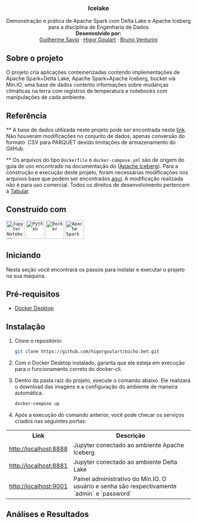 <div align="center">
  <h3 align="center">Icelake</h3>

  <p align="center">
    Demonstração e prática de Apache Spark com Delta Lake e Apache Iceberg para a disciplina de Engenharia de Dados
    <br />
    <strong>Desenvolvido por: </strong>
    <br />
    <a href="https://github.com/guilherme-savio">Guilherme Savio</a>
    ·
    <a href="https://github.com/higorgoulart">Higor Goulart</a>
    ·
    <a href="https://github.com/bruno-venturini">Bruno Venturini</a>
  </p>
</div>


## Sobre o projeto

O projeto cria aplicações conteinerizadas contendo implementações de Apache Spark+Delta Lake, Apache Spark+Apache Iceberg, bucket via Min.IO, uma base de dados contento informações sobre mudanças climáticas na terra com registros de temperatura e notebooks com manipulações de cada ambiente.

## Referência

** A base de dados utilizada neste projeto pode ser encontrada neste <a href="https://www.kaggle.com/datasets/berkeleyearth/climate-change-earth-surface-temperature-data">link</a>. Não houveram modificações no conjunto de dados, apenas conversão do formato .CSV para PARQUET devido limitações de armazenamento do GitHub.
<br />

** Os arquivos do tipo `Dockerfile` e `docker-compose.yml` são de origem do guia de uso encontrado na documentação do (<a href="https://iceberg.apache.org/spark-quickstart/#spark-and-iceberg-quickstart">Apache Iceberg</a>). Para a construção e execução deste projeto, foram necessárias modificações nos arquivos base que podem ser encontrados <a href="https://github.com/tabular-io/docker-spark-iceberg">aqui</a>. A modificação realizada não é para uso comercial. Todos os direitos de desenvolvimento pertencem à <a href="https://tabular.io/">Tabular</a>.

## Construído com

<div >
	<code><img width="50" src="https://user-images.githubusercontent.com/25181517/183914128-3fc88b4a-4ac1-40e6-9443-9a30182379b7.png" alt="Jupyter Notebook" title="Jupyter Notebook"/></code>
	<code><img width="50" src="https://user-images.githubusercontent.com/25181517/183423507-c056a6f9-1ba8-4312-a350-19bcbc5a8697.png" alt="Python" title="Python"/></code>
	<code><img width="50" src="https://user-images.githubusercontent.com/25181517/117207330-263ba280-adf4-11eb-9b97-0ac5b40bc3be.png" alt="Docker" title="Docker"/></code>
	<code><img width="50" src="https://user-images.githubusercontent.com/25181517/184357834-eba1eee1-6074-4b9c-8ed3-5373868096cc.png" alt="Apache Spark" title="Apache Spark"/></code>
</div>

## Iniciando

Nesta seção você encontrará os passos para instalar e executar o projeto na sua máquina.

## Pré-requisitos

* <a href="https://www.docker.com/products/docker-desktop/">Docker Desktop</a>

## Instalação

1. Clone o repositório:
   ```sh
   git clone https://github.com/higorgoulart/bicho.bet.git
   ```
2. Com o Docker Desktop instalado, garanta que ele esteja em execução para o funcionamento correto do docker-cli.

3. Dentro da pasta raiz do projeto, execute o comando abaixo. Ele realizará o download das imagens e a configuração do ambiente de maneira automática.
   ```sh
   docker-compose up
   ```
4. Após a execução do comando anterior, você pode checar os serviços criados nas seguintes portas:
<table>
  <tr>
    <th>Link</th>
    <th>Descrição</th>
  </tr>
  <tr>
    <td><a href="http://localhost:8888">http://localhost:8888</a></td>
    <td>Jupyter conectado ao ambiente Apache Iceberg</td>
  </tr>
  <tr>
    <td><a href="http://localhost:8881">http://localhost:8881</a></td>
    <td>Jupyter conectado ao ambiente Delta Lake</td>
  </tr>
  <tr>
    <td><a href="http://localhost:9001">http://localhost:9001</a></td>
    <td>Painel administrativo do Min.IO. O usuário e senha são respectivamente `admin` e `password`</td>
  </tr>
</table>

## Análises e Resultados



